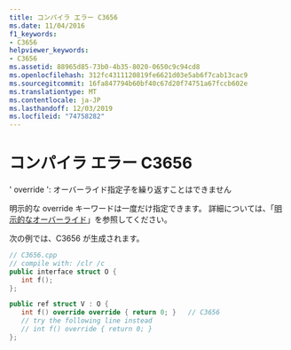 ```yaml
---
title: コンパイラ エラー C3656
ms.date: 11/04/2016
f1_keywords:
- C3656
helpviewer_keywords:
- C3656
ms.assetid: 88965d85-73b0-4b35-8020-0650c9c94cd8
ms.openlocfilehash: 312fc4311120819fe6621d03e5ab6f7cab13cac9
ms.sourcegitcommit: 16fa847794b60bf40c67d20f74751a67fccb602e
ms.translationtype: MT
ms.contentlocale: ja-JP
ms.lasthandoff: 12/03/2019
ms.locfileid: "74758282"
---
```

# <a name="compiler-error-c3656"></a>コンパイラ エラー C3656

' override ': オーバーライド指定子を繰り返すことはできません

明示的な override キーワードは一度だけ指定できます。 詳細については、「[明示的なオーバーライド](../../extensions/explicit-overrides-cpp-component-extensions.md)」を参照してください。

次の例では、C3656 が生成されます。

```cpp
// C3656.cpp
// compile with: /clr /c
public interface struct O {
   int f();
};

public ref struct V : O {
   int f() override override { return 0; }   // C3656
   // try the following line instead
   // int f() override { return 0; }
};
```
